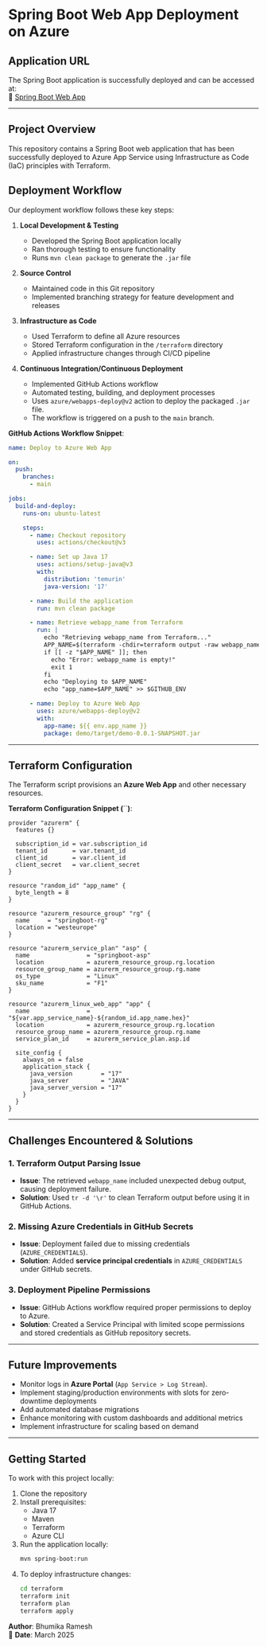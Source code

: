 # Spring Boot Web App Deployment on Azure

## **Application URL**

The Spring Boot application is successfully deployed and can be accessed at:\
🔗 [Spring Boot Web App](https://springboot-webapp-107f5672ade1e2b7.azurewebsites.net/)

---

## Project Overview

This repository contains a Spring Boot web application that has been successfully deployed to Azure App Service using Infrastructure as Code (IaC) principles with Terraform.

## Deployment Workflow

Our deployment workflow follows these key steps: 

1. **Local Development & Testing**
   - Developed the Spring Boot application locally
   - Ran thorough testing to ensure functionality
   - Runs `mvn clean package` to generate the `.jar` file

2. **Source Control**
   - Maintained code in this Git repository
   - Implemented branching strategy for feature development and releases

3. **Infrastructure as Code**
   - Used Terraform to define all Azure resources
   - Stored Terraform configuration in the `/terraform` directory
   - Applied infrastructure changes through CI/CD pipeline

4. **Continuous Integration/Continuous Deployment**
   - Implemented GitHub Actions workflow
   - Automated testing, building, and deployment processes
   - Uses `azure/webapps-deploy@v2` action to deploy the packaged `.jar` file.
   - The workflow is triggered on a push to the `main` branch.

**GitHub Actions Workflow Snippet**:

```yaml
name: Deploy to Azure Web App

on:
  push:
    branches:
      - main

jobs:
  build-and-deploy:
    runs-on: ubuntu-latest

    steps:
      - name: Checkout repository
        uses: actions/checkout@v3

      - name: Set up Java 17
        uses: actions/setup-java@v3
        with:
          distribution: 'temurin'
          java-version: '17'

      - name: Build the application
        run: mvn clean package

      - name: Retrieve webapp_name from Terraform
        run: |
          echo "Retrieving webapp_name from Terraform..."
          APP_NAME=$(terraform -chdir=terraform output -raw webapp_name | tr -d '\r')
          if [[ -z "$APP_NAME" ]]; then
            echo "Error: webapp_name is empty!"
            exit 1
          fi
          echo "Deploying to $APP_NAME"
          echo "app_name=$APP_NAME" >> $GITHUB_ENV

      - name: Deploy to Azure Web App
        uses: azure/webapps-deploy@v2
        with:
          app-name: ${{ env.app_name }}
          package: demo/target/demo-0.0.1-SNAPSHOT.jar
```

---

## **Terraform Configuration**

The Terraform script provisions an **Azure Web App** and other necessary resources.

**Terraform Configuration Snippet (**\`\`**)**:

```hcl
provider "azurerm" {
  features {}

  subscription_id = var.subscription_id
  tenant_id       = var.tenant_id
  client_id       = var.client_id
  client_secret   = var.client_secret
}

resource "random_id" "app_name" {
  byte_length = 8
}

resource "azurerm_resource_group" "rg" {
  name     = "springboot-rg"
  location = "westeurope"
}

resource "azurerm_service_plan" "asp" {
  name                = "springboot-asp"
  location            = azurerm_resource_group.rg.location
  resource_group_name = azurerm_resource_group.rg.name
  os_type             = "Linux"
  sku_name            = "F1"
}

resource "azurerm_linux_web_app" "app" {
  name                = "${var.app_service_name}-${random_id.app_name.hex}"
  location            = azurerm_resource_group.rg.location
  resource_group_name = azurerm_resource_group.rg.name
  service_plan_id     = azurerm_service_plan.asp.id

  site_config {
    always_on = false
    application_stack {
      java_version        = "17"
      java_server         = "JAVA"
      java_server_version = "17"
    }
  }
}
```
---

## **Challenges Encountered & Solutions**

### **1. Terraform Output Parsing Issue**

- **Issue**: The retrieved `webapp_name` included unexpected debug output, causing deployment failure.
- **Solution**: Used `tr -d '\r'` to clean Terraform output before using it in GitHub Actions.

### **2. Missing Azure Credentials in GitHub Secrets**

- **Issue**: Deployment failed due to missing credentials (`AZURE_CREDENTIALS`).
- **Solution**: Added **service principal credentials** in `AZURE_CREDENTIALS` under GitHub secrets.

### **3. Deployment Pipeline Permissions**

- **Issue**: GitHub Actions workflow required proper permissions to deploy to Azure.
- **Solution**: Created a Service Principal with limited scope permissions and stored credentials as GitHub repository secrets.

---

## **Future Improvements**

- Monitor logs in **Azure Portal** (`App Service > Log Stream`).
- Implement staging/production environments with slots for zero-downtime deployments
- Add automated database migrations
- Enhance monitoring with custom dashboards and additional metrics
- Implement infrastructure for scaling based on demand

---

## Getting Started

To work with this project locally:

1. Clone the repository
2. Install prerequisites:
   - Java 17
   - Maven
   - Terraform
   - Azure CLI
3. Run the application locally:
   ```bash
   mvn spring-boot:run
   ```
4. To deploy infrastructure changes:
   ```bash
   cd terraform
   terraform init
   terraform plan
   terraform apply
   ```

**Author**: Bhumika Ramesh\
📅 **Date**: March 2025